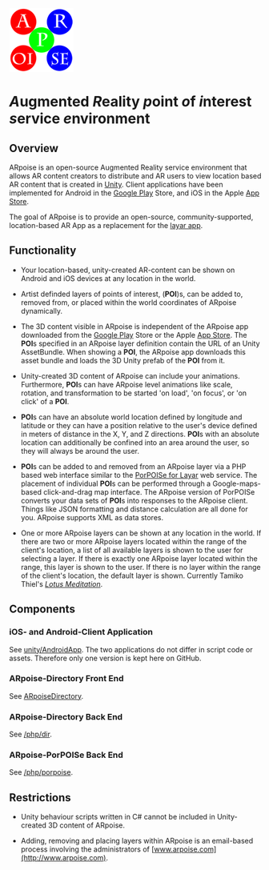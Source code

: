 ![ARpoise Logo](/images/arpoise_logo_rgb-128.png)
# *A*ugmented *R*eality *p*oint *o*f *i*nterest *s*ervice *e*nvironment

## Overview
ARpoise is an open-source Augmented Reality service environment that allows AR content creators to distribute and AR users to view location based AR content that is created in [Unity](http://unity3d.com). Client applications have been implemented for Android in the 
[Google Play](http://play.google.com/store/apps/details?id=com.arpoise.ARpoise) Store, and iOS in the 
Apple [App Store](https://itunes.apple.com/de/app/arpoise/id1451460843).

The goal of ARpoise is to provide an open-source, community-supported, location-based AR App as a replacement for the 
[layar app](https://www.layar.com/).

## Functionality
- Your location-based, unity-created AR-content can be shown on Android and iOS devices at any location in the world.

- Artist definded layers of points of interest, (**POI**)s, can be added to,
removed from, or placed within the world coordinates of ARpoise dynamically.

- The 3D content visible in ARpoise is independent of the ARpoise app downloaded from the
[Google Play](http://play.google.com/store/apps/details?id=com.arpoise.ARpoise) Store
or the
Apple [App Store](https://itunes.apple.com/de/app/arpoise/id1451460843).
The **POI**s specified in an ARpoise layer definition contain the URL of an
Unity AssetBundle.
When showing a **POI**, the ARpoise app downloads this asset bundle
and loads the 3D Unity prefab of the **POI** from it.

- Unity-created 3D content of ARpoise can include your animations. Furthermore, **POI**s can have
ARpoise level animations like scale, rotation, and transformation to be started
'on load', 'on focus', or 'on click' of a **POI**.

- **POI**s can have an absolute world location defined by longitude and latitude
or they can have a position relative to the user's device defined in meters of distance in the X, Y, and Z directions.
**POI**s with an absolute location can additionally be confined into an area around the user,
so they will always be around the user.

- **POI**s can be added to and removed from an ARpoise layer via a PHP based web interface similar to the
[PorPOISe for Layar](https://code.google.com/archive/p/porpoise/) web service.
The placement of individual **POI**s can be performed through a Google-maps-based click-and-drag map interface.
The ARpoise version of PorPOISe converts your data sets of **POI**s into responses to the ARpoise client.
Things like JSON formatting and distance calculation are all done for you. ARpoise supports XML as data stores.

- One or more ARpoise layers can be shown at any location in the world.
If there are two or more ARpoise layers located within the range of the client's location,
a list of all available layers is shown to the user for selecting a layer.
If there is exactly one ARpoise layer located within the range, this layer is shown to the user.
If there is no layer within the range of the client's location, the default layer is shown.
Currently Tamiko Thiel's
[*Lotus Meditation*](http://www.tamikothiel.com/AR/lotus-meditation.html).
## Components
### iOS- and Android-Client Application
See [unity/AndroidApp](unity/AndroidApp/README.md).
The two applications do not differ in script code or assets. Therefore only one version is kept here on GitHub.
### ARpoise-Directory Front End
See [ARpoiseDirectory](ArpoiseDirectory/README.md).
### ARpoise-Directory Back End
See [/php/dir](php/dir/README.md).
### ARpoise-PorPOISe Back End
See [/php/porpoise](php/porpoise/README.md).

## Restrictions
- Unity behaviour scripts written in C# cannot be included in Unity-created 3D content of ARpoise.

- Adding, removing and placing layers within ARpoise is an email-based process involving the administrators of
[www.arpoise.com](http://www.arpoise.com).
